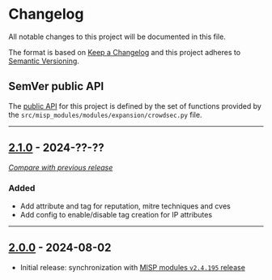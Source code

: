 # Changelog
All notable changes to this project will be documented in this file.

The format is based on [Keep a Changelog](https://keepachangelog.com/en/) and this project adheres to [Semantic Versioning](https://semver.org/spec/v2.0.0.html).

## SemVer public API

The [public API](https://semver.org/spec/v2.0.0.html#spec-item-1)  for this project is defined by the set of functions provided by the `src/misp_modules/modules/expansion/crowdsec.py` file.

---


## [2.1.0](https://github.com/crowdsecurity/cs-misp-module/releases/tag/v2.1.0) - 2024-??-??
[_Compare with previous release_](https://github.com/crowdsecurity/cs-misp-module/compare/v2.0.0...v2.1.0)



### Added

- Add attribute and tag for reputation, mitre techniques and cves
- Add config to enable/disable tag creation for IP attributes

---

## [2.0.0](https://github.com/crowdsecurity/cs-misp-module/releases/tag/v2.0.0) - 2024-08-02

- Initial release: synchronization with [MISP modules `v2.4.195` release](https://github.com/MISP/misp-modules/releases/tag/v2.4.195)
